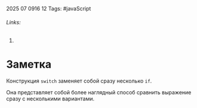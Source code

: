 2025 07 0916 12
Tags: #javaScript 
###### Links: 
1) 
# Заметка
Конструкция `switch` заменяет собой сразу несколько `if`.

Она представляет собой более наглядный способ сравнить выражение сразу с несколькими вариантами.